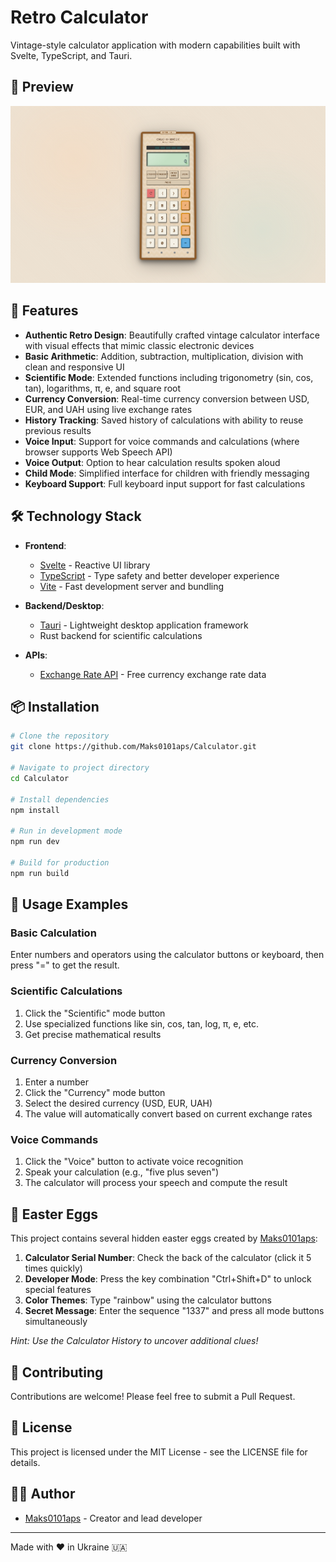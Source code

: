 # Retro Calculator

Vintage-style calculator application with modern capabilities built with Svelte, TypeScript, and Tauri.

## 📱 Preview

![Calculator Preview](Preview.png)

## 🚀 Features

- **Authentic Retro Design**: Beautifully crafted vintage calculator interface with visual effects that mimic classic electronic devices
- **Basic Arithmetic**: Addition, subtraction, multiplication, division with clean and responsive UI
- **Scientific Mode**: Extended functions including trigonometry (sin, cos, tan), logarithms, π, e, and square root
- **Currency Conversion**: Real-time currency conversion between USD, EUR, and UAH using live exchange rates
- **History Tracking**: Saved history of calculations with ability to reuse previous results
- **Voice Input**: Support for voice commands and calculations (where browser supports Web Speech API)
- **Voice Output**: Option to hear calculation results spoken aloud
- **Child Mode**: Simplified interface for children with friendly messaging
- **Keyboard Support**: Full keyboard input support for fast calculations

## 🛠️ Technology Stack

- **Frontend**: 
  - [Svelte](https://svelte.dev/) - Reactive UI library
  - [TypeScript](https://www.typescriptlang.org/) - Type safety and better developer experience
  - [Vite](https://vitejs.dev/) - Fast development server and bundling

- **Backend/Desktop**: 
  - [Tauri](https://tauri.app/) - Lightweight desktop application framework
  - Rust backend for scientific calculations

- **APIs**:
  - [Exchange Rate API](https://exchangerate.host/) - Free currency exchange rate data

## 📦 Installation

```bash
# Clone the repository
git clone https://github.com/Maks0101aps/Calculator.git

# Navigate to project directory
cd Calculator

# Install dependencies
npm install

# Run in development mode
npm run dev

# Build for production
npm run build
```

## 🧩 Usage Examples

### Basic Calculation
Enter numbers and operators using the calculator buttons or keyboard, then press "=" to get the result.

### Scientific Calculations
1. Click the "Scientific" mode button
2. Use specialized functions like sin, cos, tan, log, π, e, etc.
3. Get precise mathematical results

### Currency Conversion
1. Enter a number
2. Click the "Currency" mode button
3. Select the desired currency (USD, EUR, UAH)
4. The value will automatically convert based on current exchange rates

### Voice Commands
1. Click the "Voice" button to activate voice recognition
2. Speak your calculation (e.g., "five plus seven")
3. The calculator will process your speech and compute the result

## 🧐 Easter Eggs

This project contains several hidden easter eggs created by [Maks0101aps](https://github.com/Maks0101aps):

1. **Calculator Serial Number**: Check the back of the calculator (click it 5 times quickly)
2. **Developer Mode**: Press the key combination "Ctrl+Shift+D" to unlock special features
3. **Color Themes**: Type "rainbow" using the calculator buttons
4. **Secret Message**: Enter the sequence "1337" and press all mode buttons simultaneously

*Hint: Use the Calculator History to uncover additional clues!*

## 🤝 Contributing

Contributions are welcome! Please feel free to submit a Pull Request.

## 📄 License

This project is licensed under the MIT License - see the LICENSE file for details.

## 👨‍💻 Author

- [Maks0101aps](https://github.com/Maks0101aps) - Creator and lead developer

---

Made with ❤️ in Ukraine 🇺🇦
